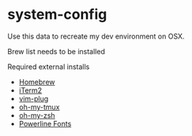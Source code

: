 # system-config

Use this data to recreate my dev environment on OSX.

Brew list needs to be installed

Required external installs
* [Homebrew](https://brew.sh/)
* [iTerm2](https://www.iterm2.com/)
* [vim-plug](https://github.com/junegunn/vim-plug)
* [oh-my-tmux](https://github.com/gpakosz/.tmux)
* [oh-my-zsh](https://github.com/robbyrussell/oh-my-zsh)
* [Powerline Fonts](https://github.com/powerline/fonts)
